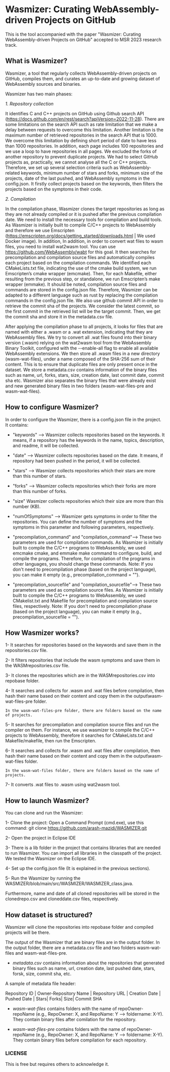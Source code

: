 # Wasmizer: Curating WebAssembly-driven Projects on GitHub
This is the tool accompanied with the paper "Wasmizer: Curating WebAssembly-driven Projects on GitHub" accepted to MSR 2023 research track.


## What is Wasmizer?
Wasmizer, a tool that regularly collects WebAssembly-driven projects on GitHub, compiles them, and curates an up-to-date and growing dataset of WebAssembly sources and binaries.

Wasmizer has two main phases:

_1. Repository collection_

It identifies C and C++ projects on GitHub using Github search API (https://docs.github.com/en/rest/search?apiVersion=2022-11-28). There are some limitations on the search API such as rate limitation that we make a delay between requests to overcome this limitation. Another limitation is the maximum number of retrieved repositories in the search API that is 1000. We overcome this limitation by defining short period of date to have less than 1000 repositories. In addition, each page includes 100 repositories and we use a loop to have repositories in all pages.
We excluded the forks of another repository to prevent duplicate projects.
We had to select GitHub projects as, practically, we cannot analyse all the C or C++ projects. Therefore, we set up several selection criteria such as WebAssembly-related keywords, minimum number of stars and forks, minimum size of the projects, date of the last pushed, and WebAssembly symptoms in the config.json. It firstly collect projects based on the keywords, then filters the projects based on the symptoms in their code.

_2. Compilation_

In the compilation phase, Wasmizer clones the target repositories as long as they are not already compiled or it is pushed after the previous compilation date. We need to install the necessary tools for compilation and build tools. As Wasmizer is initially built to compile C/C++ projects to WebAssembly and therefore we use Emscripten (https://emscripten.org/docs/getting_started/downloads.html | We used Docker image). In addition, In addition, in order to convert wat files to wasm files, you need to install wat2wasm tool. You can use https://github.com/WebAssembly/wabt for this goal. 
It then searches for precompilation and compilation source files and automatically compiles each project based on the compilation commands. We identified each CMakeLists.txt file, indicating the use of the cmake build system, we run Emscripten’s cmake wrapper (emcmake). Then, for each Makefile, either resulting from the previous step, or standalone, we run Emscripten’s make wrapper (emmake). It should be noted, compilation source files and commands are stored in the config.json file. Therefore, Wasmizer can be adapted to a different language such as rust by replacing the compilation commands in the config.json file. We also use github commit API in order to retrieve the commit sha of the projects. We consider the latest commit, so the first commit in the retrieved list will be the target commit. Then, we get the commit sha and store it in the metadata.csv file. 

After applying the compilation phase to all projects, it looks for files that are named with either a .wasm or a .wat extension, indicating that they are WebAssembly files. We try to convert all .wat files found into their binary version (.wasm) relying on the wat2wasm tool from the WebAssembly Binary Toolkit, configured with the --enable-all flag to enable all available WebAssembly extensions. We then store all .wasm files in a new directory (wasm-wat-files), under a name composed of the SHA-256 sum of their content. This is to ensure that duplicate files are only present once in the dataset. We store a metadata.csv contains information of the binary files such as name, url, forks, stars, size, creation date, last commit date, commit sha etc.
Wasmizer also separates the binary files that were already exist and new generated binary files in two folders (wasm-wat-files-pre and wasm-wat-files). 


## How to configure Wasmizer?

In order to configure the Wasmizer, there is a config.json file in the project. It contains: 

* "keywords" --> Wasmizer collects repositories based on the keywords. It means, if a repository has the keywords in the name, topics, description, and readme, it will be collected.

* "date" --> Wasmizer collects repositories based on the date. It means, if repository had been pushed in the period, it will be collected.

* "stars" --> Wasmizer collects repositories which their stars are more than this number of stars.

* "forks" --> Wasmizer collects repositories which their forks are more than this number of forks.

* "size" Wasmizer collects repositories which their size are more than this number (KB).

* "numOfSymptoms" --> Wasmizer gets symptoms in order to filter the repositories. You can define the number of symptoms and the symptoms in this parameter and following parameters, respectively.

* "precompilation_command" and "compilation_command"--> These two parameters are used for compilation commands. As Wasmizer is initially built to compile the C/C++ programs to WebAssembly, we used emcmake cmake, and emmake make command to configure, build, and compile the programs. Therefore, for compilation of the programs in other languages, you should change these commands.
Note: If you don't need to precompilation phase (based on the project language), you can make it empty (e.g., precompilation_command = "").

* "precompilation_sourcefile" and "compilation_sourcefile"--> These two parameters are used as compilation source files. As Wasmizer is initially built to compile the C/C++ programs to WebAssembly, we used CMakelist.txt and Makefile for precompilation and compilation source files, respectively.
Note: If you don't need to precompilation phase (based on the project language), you can make it empty (e.g., precompilation_sourcefile = "").


## How Wasmizer works?
1- It searches for repositories based on the keywords and save them in the repositories.csv file.

2- It filters repositories that include the wasm symptoms and save them in the WASMrepositories.csv file.

3- It clones the repositories which are in the WASMrepositories.csv into repobase folder.

4- It searches and collects for .wasm and .wat files before compilation, then hash their name based on their content and copy them in the output\\wasm-wat-files-pre folder.

	In the wasm-wat-files-pre folder, there are folders based on the name of projects.
 
5- It searches for precompilation and compilation source files and run the compiler on them. For instance, we use wasmizer to compile the C/C++ projects to WebAssembly, therefore it searches for CMakeLists.txt and Makefile/makefile, then run the Emscripten.

6- It searches and collects for .wasm and .wat files after compilation, then hash their name based on their content and copy them in the output\\wasm-wat-files folder.

	In the wasm-wat-files folder, there are folders based on the name of projects.

7- It converts .wat files to .wasm using wat2wasm tool.


## How to launch Wasmizer?

You can clone and run the Wasmizer:

1- Clone the project: Open a Command Prompt (cmd.exe), use this command: git clone https://github.com/arash-mazidi/WASMIZER.git

2- Open the project in Eclipse IDE

3- There is a lib folder in the project that contains libraries that are needed to run Wasmizer. You can import all libraries in the classpath of the project. We tested the Wasmizer on the Eclipse IDE.

4- Set up the config.json file (It is explained in the previous sections).

5- Run the Wasmizer by running the WASMIZER/blob/main/src/WASMIZER/WASMIZER_class.java.


Furthermore, name and date of all cloned repositories will be stored in the clonedrepo.csv and cloneddate.csv files, respectively.


## How dataset is structured?

Wasmizer will clone the repositories into repobase folder and compiled projects will be there. 

The output of the Wasmizer that are binary files are in the output folder. In the output folder, there are a metadata.csv file and two folders wasm-wat-files and wasm-wat-files-pre.

* _metadata.csv_ contains information about the repositories that generated binary files such as name, url, creation date, last pushed date, stars, forsk, size, commit sha, etc.

A sample of metadata file header:

Repository ID | Owner-Repository Name | Repository URL | Creation Date | Pushed Date | Stars| Forks| Size| Commit SHA

* _wasm-wat-files_ contains folders with the name of repoOwner-repoName (e.g., RepoOwner: X, and RepoName: Y --> foldername: X-Y). They contain binary files after comilation for the repository.

* _wasm-wat-files-pre_ contains folders with the name of repoOwner-repoName (e.g., RepoOwner: X, and RepoName: Y --> foldername: X-Y). They contain binary files before compilation for each repository.

### LICENSE
This is free but requires others to acknowledge it.

